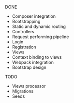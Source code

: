DONE
* Composer integration
* Bootstrapping
* Static and dynamic routing
* Controllers
* Request performing pipeline
* Login
* Registration
* Views
* Context binding to views
* Webpack integration
* Bootstrap design

TODO
* Views processor
* Migrations
* Seeds
